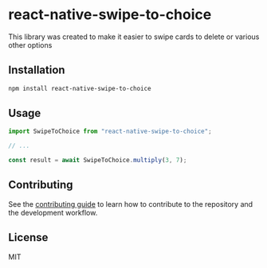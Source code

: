 # react-native-swipe-to-choice

This library was created to make it easier to swipe cards to delete or various other options

## Installation

```sh
npm install react-native-swipe-to-choice
```

## Usage

```js
import SwipeToChoice from "react-native-swipe-to-choice";

// ...

const result = await SwipeToChoice.multiply(3, 7);
```

## Contributing

See the [contributing guide](CONTRIBUTING.md) to learn how to contribute to the repository and the development workflow.

## License

MIT
